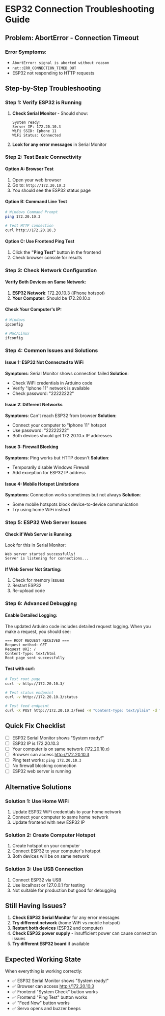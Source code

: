 # ESP32 Connection Troubleshooting Guide

## Problem: AbortError - Connection Timeout

### Error Symptoms:
- `AbortError: signal is aborted without reason`
- `net::ERR_CONNECTION_TIMED_OUT`
- ESP32 not responding to HTTP requests

## Step-by-Step Troubleshooting

### Step 1: Verify ESP32 is Running
1. **Check Serial Monitor** - Should show:
   ```
   System ready!
   Server IP: 172.20.10.3
   WiFi SSID: Iphone 11
   WiFi Status: Connected
   ```

2. **Look for any error messages** in Serial Monitor

### Step 2: Test Basic Connectivity

#### Option A: Browser Test
1. Open your web browser
2. Go to: `http://172.20.10.3`
3. You should see the ESP32 status page

#### Option B: Command Line Test
```bash
# Windows Command Prompt
ping 172.20.10.3

# Test HTTP connection
curl http://172.20.10.3
```

#### Option C: Use Frontend Ping Test
1. Click the **"Ping Test"** button in the frontend
2. Check browser console for results

### Step 3: Check Network Configuration

#### Verify Both Devices on Same Network:
1. **ESP32 Network**: 172.20.10.3 (iPhone hotspot)
2. **Your Computer**: Should be 172.20.10.x

#### Check Your Computer's IP:
```bash
# Windows
ipconfig

# Mac/Linux
ifconfig
```

### Step 4: Common Issues and Solutions

#### Issue 1: ESP32 Not Connected to WiFi
**Symptoms**: Serial Monitor shows connection failed
**Solution**: 
- Check WiFi credentials in Arduino code
- Verify "Iphone 11" network is available
- Check password: "22222222"

#### Issue 2: Different Networks
**Symptoms**: Can't reach ESP32 from browser
**Solution**:
- Connect your computer to "Iphone 11" hotspot
- Use password: "22222222"
- Both devices should get 172.20.10.x IP addresses

#### Issue 3: Firewall Blocking
**Symptoms**: Ping works but HTTP doesn't
**Solution**:
- Temporarily disable Windows Firewall
- Add exception for ESP32 IP address

#### Issue 4: Mobile Hotspot Limitations
**Symptoms**: Connection works sometimes but not always
**Solution**:
- Some mobile hotspots block device-to-device communication
- Try using home WiFi instead

### Step 5: ESP32 Web Server Issues

#### Check if Web Server is Running:
Look for this in Serial Monitor:
```
Web server started successfully!
Server is listening for connections...
```

#### If Web Server Not Starting:
1. Check for memory issues
2. Restart ESP32
3. Re-upload code

### Step 6: Advanced Debugging

#### Enable Detailed Logging:
The updated Arduino code includes detailed request logging. When you make a request, you should see:
```
=== ROOT REQUEST RECEIVED ===
Request method: GET
Request URI: /
Content-Type: text/html
Root page sent successfully
```

#### Test with curl:
```bash
# Test root page
curl -v http://172.20.10.3/

# Test status endpoint
curl -v http://172.20.10.3/status

# Test feed endpoint
curl -X POST http://172.20.10.3/feed -H "Content-Type: text/plain" -d "50"
```

## Quick Fix Checklist

- [ ] ESP32 Serial Monitor shows "System ready!"
- [ ] ESP32 IP is 172.20.10.3
- [ ] Your computer is on same network (172.20.10.x)
- [ ] Browser can access http://172.20.10.3
- [ ] Ping test works: `ping 172.20.10.3`
- [ ] No firewall blocking connection
- [ ] ESP32 web server is running

## Alternative Solutions

### Solution 1: Use Home WiFi
1. Update ESP32 WiFi credentials to your home network
2. Connect your computer to same home network
3. Update frontend with new ESP32 IP

### Solution 2: Create Computer Hotspot
1. Create hotspot on your computer
2. Connect ESP32 to your computer's hotspot
3. Both devices will be on same network

### Solution 3: Use USB Connection
1. Connect ESP32 via USB
2. Use localhost or 127.0.0.1 for testing
3. Not suitable for production but good for debugging

## Still Having Issues?

1. **Check ESP32 Serial Monitor** for any error messages
2. **Try different network** (home WiFi vs mobile hotspot)
3. **Restart both devices** (ESP32 and computer)
4. **Check ESP32 power supply** - insufficient power can cause connection issues
5. **Try different ESP32 board** if available

## Expected Working State

When everything is working correctly:
- ✅ ESP32 Serial Monitor shows "System ready!"
- ✅ Browser can access http://172.20.10.3
- ✅ Frontend "System Check" button works
- ✅ Frontend "Ping Test" button works
- ✅ "Feed Now" button works
- ✅ Servo opens and buzzer beeps
